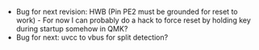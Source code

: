 * Bug for next revision: HWB (Pin PE2 must be grounded for reset to work) - For now I can probably do a hack to force reset by holding key during startup somehow in QMK?
* Bug for next: uvcc to vbus for split detection?
